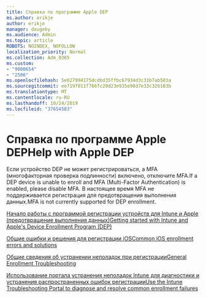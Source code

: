 ```yaml
---
title: Справка по программе Apple DEP
ms.author: erikje
author: erikje
manager: dougeby
ms.audience: Admin
ms.topic: article
ROBOTS: NOINDEX, NOFOLLOW
localization_priority: Normal
ms.collection: Adm_O365
ms.custom:
- "9000654"
- "2506"
ms.openlocfilehash: 5e027994175dcdbd35ffbc67934d3c31b7ab503a
ms.sourcegitcommit: ee719f011f766fc20d23e935e98d7e33c326183b
ms.translationtype: MT
ms.contentlocale: ru-RU
ms.lasthandoff: 10/24/2019
ms.locfileid: "37654583"
---
```

# <a name="help-with-apple-dep"></a><span data-ttu-id="8342e-102">Справка по программе Apple DEP</span><span class="sxs-lookup"><span data-stu-id="8342e-102">Help with Apple DEP</span></span>

<span data-ttu-id="8342e-103">Если устройство DEP не может регистрироваться, а MFA (многофакторная проверка подлинности) включено, отключите MFA.</span><span class="sxs-lookup"><span data-stu-id="8342e-103">If a DEP device is unable to enroll and MFA (Multi-Factor Authentication) is enabled, please disable MFA.</span></span> <span data-ttu-id="8342e-104">В настоящее время MFA не поддерживается регистрация для предотвращения выполнения данных.</span><span class="sxs-lookup"><span data-stu-id="8342e-104">MFA is not currently supported for DEP enrollment.</span></span>

[<span data-ttu-id="8342e-105">Начало работы с программой регистрации устройств для Intune и Apple (предотвращение выполнения данных)</span><span class="sxs-lookup"><span data-stu-id="8342e-105">Getting started with Intune and Apple's Device Enrollment Program (DEP)</span></span>](https://docs.microsoft.com/intune/enrollment/device-enrollment-program-enroll-ios)

[<span data-ttu-id="8342e-106">Общие ошибки и решения для регистрации iOS</span><span class="sxs-lookup"><span data-stu-id="8342e-106">Common iOS enrollment errors and solutions</span></span>](https://docs.microsoft.com/intune/enrollment/troubleshoot-ios-enrollment-errors)

[<span data-ttu-id="8342e-107">Общие сведения об устранении неполадок при регистрации</span><span class="sxs-lookup"><span data-stu-id="8342e-107">General Enrollment Troubleshooting</span></span>](https://docs.microsoft.com/intune/enrollment/troubleshoot-device-enrollment-in-intune)

[<span data-ttu-id="8342e-108">Использование портала устранения неполадок Intune для диагностики и устранения распространенных ошибок регистрации</span><span class="sxs-lookup"><span data-stu-id="8342e-108">Use the Intune Troubleshooting Portal to diagnose and resolve common enrollment failures</span></span>](https://docs.microsoft.com/intune/fundamentals/help-desk-operators)


